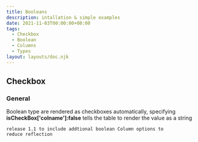 ```yaml
---
title: Booleans
description: intallation & simple examples
date: 2021-11-03T00:00:00+00:00
tags:
  - Checkbox
  - Boolean
  - Columns
  - Types
layout: layouts/doc.njk
---
```


## Checkbox

###  General 

Boolean type are rendered as checkboxes automatically, specifying **isCheckBox['colname']:false** tells the table to render the value as a string 

<code>release 1.1 to include addtional boolean Column options to reduce reflection</code>


